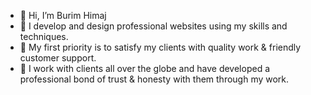 - 👋 Hi, I’m Burim Himaj
- 👀 I develop and design professional websites using my skills and techniques.
- 🌱 My first priority is to satisfy my clients with quality work & friendly customer support.
- 💞️ I work with clients all over the globe and have developed a professional bond of trust & honesty with them through my work.


<!---
Buriimh/Buriimh is a ✨ special ✨ repository because its `README.md` (this file) appears on your GitHub profile.
You can click the Preview link to take a look at your changes.
--->
